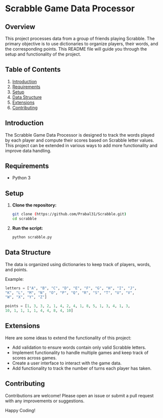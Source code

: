 # Scrabble Game Data Processor

## Overview

This project processes data from a group of friends playing Scrabble. The primary objective is to use dictionaries to organize players, their words, and the corresponding points. This README file will guide you through the setup and functionality of the project.

## Table of Contents

1. [Introduction](#introduction)
2. [Requirements](#requirements)
3. [Setup](#setup)
4. [Data Structure](#data-structure)
5. [Extensions](#extensions)
6. [Contributing](#contributing)

## Introduction

The Scrabble Game Data Processor is designed to track the words played by each player and compute their scores based on Scrabble letter values. This project can be extended in various ways to add more functionality and improve data handling.

## Requirements

- Python 3

## Setup

1. **Clone the repository:**

    ```bash
    git clone (https://github.com/Prabal31/Scrabble.git)
    cd scrabble
    ```

3. **Run the script:**

    ```bash
    python scrabble.py
    ```

## Data Structure

The data is organized using dictionaries to keep track of players, words, and points.

Example:

```python
letters = ["A", "B", "C", "D", "E", "F", "G", "H", "I", "J",
"K", "L", "M", "N", "O", "P", "Q", "R", "S", "T", "U", "V",
"W", "X", "Y", "Z"]

points = [1, 3, 3, 2, 1, 4, 2, 4, 1, 8, 5, 1, 3, 4, 1, 3,
10, 1, 1, 1, 1, 4, 4, 8, 4, 10]
```

## Extensions

Here are some ideas to extend the functionality of this project:

- Add validation to ensure words contain only valid Scrabble letters.
- Implement functionality to handle multiple games and keep track of scores across games.
- Create a user interface to interact with the game data.
- Add functionality to track the number of turns each player has taken.

## Contributing

Contributions are welcome! Please open an issue or submit a pull request with any improvements or suggestions.


Happy Coding!
